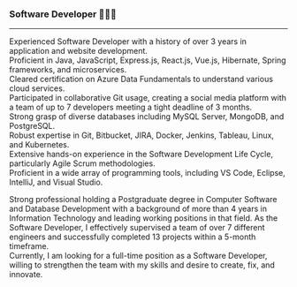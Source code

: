 ### Software Developer 👨🏻‍💻
--------------------------------------------------------------




<!--
**Parth018/Parth018** is a ✨ _special_ ✨ repository because its `README.md` (this file) appears on your GitHub profile.

Here are some ideas to get you started:

- 🔭 I’m currently working on ...
- 🌱 I’m currently learning ...
- 👯 I’m looking to collaborate on ...
- 🤔 I’m looking for help with ...
- 💬 Ask me about ...
- 📫 How to reach me: ...
- 😄 Pronouns: ...
- ⚡ Fun fact: ...
-->

Experienced Software Developer with a history of over 3 years in application and website development.       
Proficient in Java, JavaScript, Express.js, React.js, Vue.js, Hibernate, Spring frameworks, and microservices.       
Cleared certification on Azure Data Fundamentals to understand various cloud services.         
Participated in collaborative Git usage, creating a social media platform with a team of up to 7 developers meeting a tight deadline of 3 months.       
Strong grasp of diverse databases including MySQL Server, MongoDB, and PostgreSQL.        
Robust expertise in Git, Bitbucket, JIRA, Docker, Jenkins, Tableau, Linux, and Kubernetes.      
Extensive hands-on experience in the Software Development Life Cycle, particularly Agile Scrum methodologies.       
Proficient in a wide array of programming tools, including VS Code, Eclipse, IntelliJ, and Visual Studio.         

Strong professional holding a Postgraduate degree in Computer Software and Database Development with a background of more than 4 years in Information Technology and leading working positions in that field. As the Software Developer, I effectively supervised a team of over 7 different engineers and successfully completed 13 projects within a 5-month timeframe.           
Currently, I am looking for a full-time position as a Software Developer, willing to strengthen the team with my skills and desire to create, fix, and innovate. 


